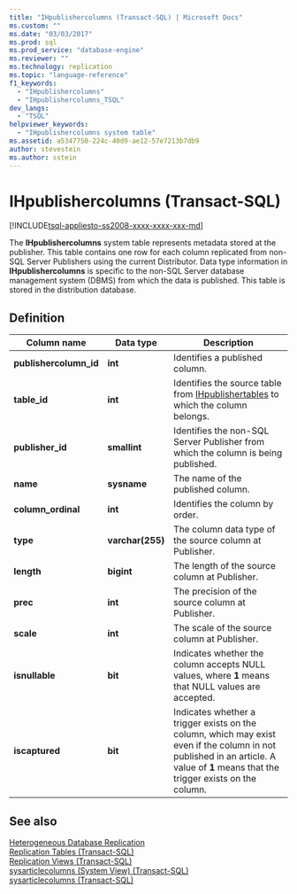 ```yaml
---
title: "IHpublishercolumns (Transact-SQL) | Microsoft Docs"
ms.custom: ""
ms.date: "03/03/2017"
ms.prod: sql
ms.prod_service: "database-engine"
ms.reviewer: ""
ms.technology: replication
ms.topic: "language-reference"
f1_keywords: 
  - "IHpublishercolumns"
  - "IHpublishercolumns_TSQL"
dev_langs: 
  - "TSQL"
helpviewer_keywords: 
  - "IHpublishercolumns system table"
ms.assetid: a5347750-224c-40d9-ae12-57e7213b7db9
author: stevestein
ms.author: sstein
---
```

# IHpublishercolumns (Transact-SQL)
[!INCLUDE[tsql-appliesto-ss2008-xxxx-xxxx-xxx-md](../../includes/tsql-appliesto-ss2008-xxxx-xxxx-xxx-md.md)]

  The **IHpublishercolumns** system table represents metadata stored at the publisher. This table contains one row for each column replicated from non-SQL Server Publishers using the current Distributor. Data type information in **IHpublishercolumns** is specific to the non-SQL Server database management system (DBMS) from which the data is published. This table is stored in the distribution database.  
  
## Definition  
  
|Column name|Data type|Description|  
|-----------------|---------------|-----------------|  
|**publishercolumn_id**|**int**|Identifies a published column.|  
|**table_id**|**int**|Identifies the source table from [IHpublishertables](../../relational-databases/system-tables/ihpublishertables-transact-sql.md) to which the column belongs.|  
|**publisher_id**|**smallint**|Identifies the non-SQL Server Publisher from which the column is being published.|  
|**name**|**sysname**|The name of the published column.|  
|**column_ordinal**|**int**|Identifies the column by order.|  
|**type**|**varchar(255)**|The column data type of the source column at Publisher.|  
|**length**|**bigint**|The length of the source column at Publisher.|  
|**prec**|**int**|The precision of the source column at Publisher.|  
|**scale**|**int**|The scale of the source column at Publisher.|  
|**isnullable**|**bit**|Indicates whether the column accepts NULL values, where **1** means that NULL values are accepted.|  
|**iscaptured**|**bit**|Indicates whether a trigger exists on the column, which may exist even if the column in not published in an article. A value of **1** means that the trigger exists on the column.|  
  
## See also  
 [Heterogeneous Database Replication](../../relational-databases/replication/non-sql/heterogeneous-database-replication.md)   
 [Replication Tables &#40;Transact-SQL&#41;](../../relational-databases/system-tables/replication-tables-transact-sql.md)   
 [Replication Views &#40;Transact-SQL&#41;](../../relational-databases/system-views/replication-views-transact-sql.md)   
 [sysarticlecolumns &#40;System View&#41; &#40;Transact-SQL&#41;](../../relational-databases/system-views/sysarticlecolumns-system-view-transact-sql.md)   
 [sysarticlecolumns &#40;Transact-SQL&#41;](../../relational-databases/system-tables/sysarticlecolumns-transact-sql.md)  
  
  
